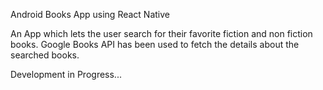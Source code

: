 Android Books App using React Native

An App which lets the user search for their favorite fiction and non fiction books. Google Books API has been used to fetch the details about the searched books.

Development in Progress...
